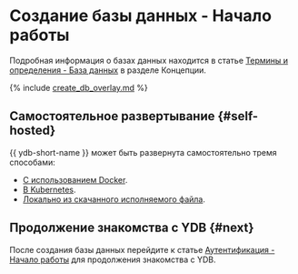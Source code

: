 # Создание базы данных - Начало работы

Подробная информация о базах данных находится в статье [Термины и определения - База данных](../../concepts/databases.md#database) в разделе Концепции.

{% include [create_db_overlay.md](create_db_overlay.md) %}

## Самостоятельное развертывание {#self-hosted}

{{ ydb-short-name }} может быть развернута самостоятельно тремя способами:

* [С использованием Docker](../ydb_docker.md).
* [В Kubernetes](../../deploy/orchestrated/concepts.md).
* [Локально из скачанного исполняемого файла](../ydb_local.md).

## Продолжение знакомства с YDB {#next}

После создания базы данных перейдите к статье [Аутентификация - Начало работы](../auth.md) для продолжения знакомства с YDB.